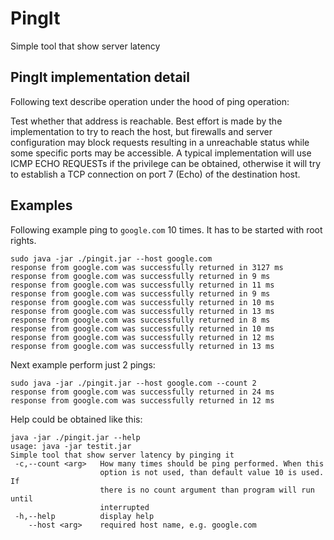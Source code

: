 # PingIt


Simple tool that show server latency


## PingIt implementation detail

Following text describe operation under the hood of ping operation:

Test whether that address is reachable. Best effort is made by the
implementation to try to reach the host, but firewalls and server
configuration may block requests resulting in a unreachable status while
some specific ports may be accessible. A typical implementation will use
ICMP ECHO REQUESTs if the privilege can be obtained, otherwise it will
try to establish a TCP connection on port 7 (Echo) of the destination
host.



## Examples

Following example ping to `google.com` 10 times. It has to be started with root rights.

```
sudo java -jar ./pingit.jar --host google.com
response from google.com was successfully returned in 3127 ms
response from google.com was successfully returned in 9 ms
response from google.com was successfully returned in 11 ms
response from google.com was successfully returned in 9 ms
response from google.com was successfully returned in 10 ms
response from google.com was successfully returned in 13 ms
response from google.com was successfully returned in 8 ms
response from google.com was successfully returned in 10 ms
response from google.com was successfully returned in 12 ms
response from google.com was successfully returned in 13 ms
```

Next example perform just 2 pings:

```
sudo java -jar ./pingit.jar --host google.com --count 2
response from google.com was successfully returned in 24 ms
response from google.com was successfully returned in 12 ms
```

Help could be obtained like this:

```
java -jar ./pingit.jar --help                          
usage: java -jar testit.jar
Simple tool that show server latency by pinging it
 -c,--count <arg>   How many times should be ping performed. When this
                    option is not used, than default value 10 is used. If
                    there is no count argument than program will run until
                    interrupted
 -h,--help          display help
    --host <arg>    required host name, e.g. google.com
```
